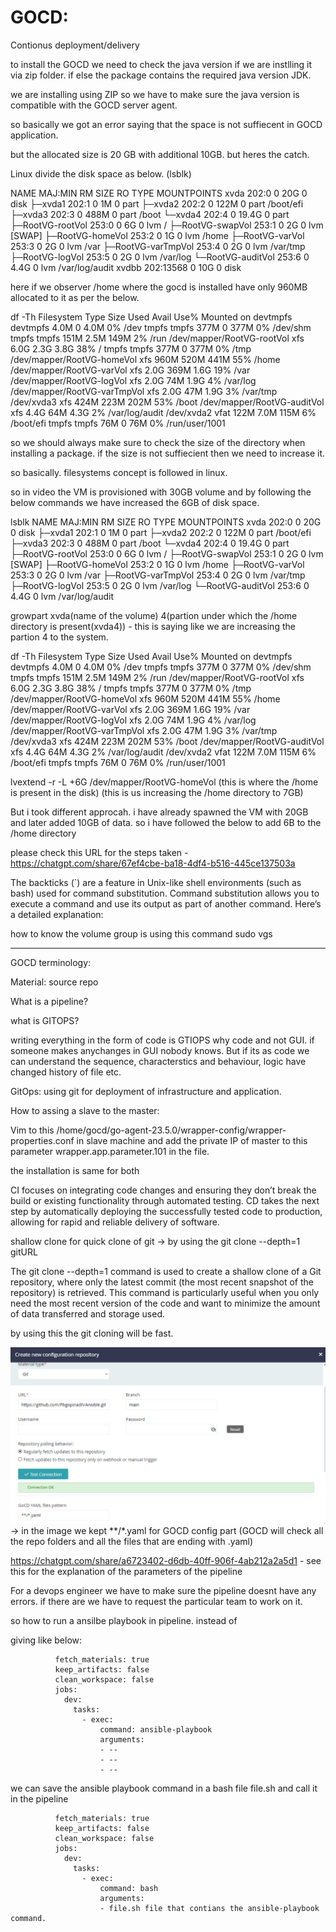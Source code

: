 # GOCD:

Contionus deployment/delivery 

to install the GOCD we need to check the java version if we are instlling it via zip folder. if else the package contains the required java version JDK.

we are installing using ZIP so we have to make sure the java version is compatible with the GOCD server agent.

so basically we got an error saying that the space is not suffiecent in GOCD application. 

but the allocated size is 20 GB with additional 10GB. but heres the catch.

Linux divide the disk space as below. (lsblk)

NAME                 MAJ:MIN   RM  SIZE RO TYPE MOUNTPOINTS
xvda                 202:0      0   20G  0 disk
├─xvda1              202:1      0    1M  0 part
├─xvda2              202:2      0  122M  0 part /boot/efi
├─xvda3              202:3      0  488M  0 part /boot
└─xvda4              202:4      0 19.4G  0 part
  ├─RootVG-rootVol   253:0      0    6G  0 lvm  /
  ├─RootVG-swapVol   253:1      0    2G  0 lvm  [SWAP]
  ├─RootVG-homeVol   253:2      0    1G  0 lvm  /home
  ├─RootVG-varVol    253:3      0    2G  0 lvm  /var
  ├─RootVG-varTmpVol 253:4      0    2G  0 lvm  /var/tmp
  ├─RootVG-logVol    253:5      0    2G  0 lvm  /var/log
  └─RootVG-auditVol  253:6      0  4.4G  0 lvm  /var/log/audit
xvdbb                202:13568  0   10G  0 disk

here if we observer /home where the gocd is installed have only 960MB allocated to it as per the below.

df -Th
Filesystem                   Type      Size  Used Avail Use% Mounted on
devtmpfs                     devtmpfs  4.0M     0  4.0M   0% /dev
tmpfs                        tmpfs     377M     0  377M   0% /dev/shm
tmpfs                        tmpfs     151M  2.5M  149M   2% /run
/dev/mapper/RootVG-rootVol   xfs       6.0G  2.3G  3.8G  38% /
tmpfs                        tmpfs     377M     0  377M   0% /tmp
/dev/mapper/RootVG-homeVol   xfs       960M  520M  441M  55% /home
/dev/mapper/RootVG-varVol    xfs       2.0G  369M  1.6G  19% /var
/dev/mapper/RootVG-logVol    xfs       2.0G   74M  1.9G   4% /var/log
/dev/mapper/RootVG-varTmpVol xfs       2.0G   47M  1.9G   3% /var/tmp
/dev/xvda3                   xfs       424M  223M  202M  53% /boot
/dev/mapper/RootVG-auditVol  xfs       4.4G   64M  4.3G   2% /var/log/audit
/dev/xvda2                   vfat      122M  7.0M  115M   6% /boot/efi
tmpfs                        tmpfs      76M     0   76M   0% /run/user/1001

so we should always make sure to check the size of the directory when installing a package.
if the size is not suffiecient then we need to increase it.

so basically. filesystems concept is followed in linux.

so in video the VM is provisioned with 30GB volume and by following the below commands we have increased the 6GB of disk space.

 lsblk
NAME                 MAJ:MIN RM  SIZE RO TYPE MOUNTPOINTS
xvda                 202:0    0   20G  0 disk
├─xvda1              202:1    0    1M  0 part
├─xvda2              202:2    0  122M  0 part /boot/efi
├─xvda3              202:3    0  488M  0 part /boot
└─xvda4              202:4    0 19.4G  0 part
  ├─RootVG-rootVol   253:0    0    6G  0 lvm  /
  ├─RootVG-swapVol   253:1    0    2G  0 lvm  [SWAP]
  ├─RootVG-homeVol   253:2    0    1G  0 lvm  /home
  ├─RootVG-varVol    253:3    0    2G  0 lvm  /var
  ├─RootVG-varTmpVol 253:4    0    2G  0 lvm  /var/tmp
  ├─RootVG-logVol    253:5    0    2G  0 lvm  /var/log
  └─RootVG-auditVol  253:6    0  4.4G  0 lvm  /var/log/audit

growpart xvda(name of the volume) 4(partion under which the /home directory is present(xvda4)) - this is saying like we are increasing the partion 4 to the system.

df -Th
Filesystem                   Type      Size  Used Avail Use% Mounted on
devtmpfs                     devtmpfs  4.0M     0  4.0M   0% /dev
tmpfs                        tmpfs     377M     0  377M   0% /dev/shm
tmpfs                        tmpfs     151M  2.5M  149M   2% /run
/dev/mapper/RootVG-rootVol   xfs       6.0G  2.3G  3.8G  38% /
tmpfs                        tmpfs     377M     0  377M   0% /tmp
/dev/mapper/RootVG-homeVol   xfs       960M  520M  441M  55% /home
/dev/mapper/RootVG-varVol    xfs       2.0G  369M  1.6G  19% /var
/dev/mapper/RootVG-logVol    xfs       2.0G   74M  1.9G   4% /var/log
/dev/mapper/RootVG-varTmpVol xfs       2.0G   47M  1.9G   3% /var/tmp
/dev/xvda3                   xfs       424M  223M  202M  53% /boot
/dev/mapper/RootVG-auditVol  xfs       4.4G   64M  4.3G   2% /var/log/audit
/dev/xvda2                   vfat      122M  7.0M  115M   6% /boot/efi
tmpfs                        tmpfs      76M     0   76M   0% /run/user/1001

lvextend -r -L +6G /dev/mapper/RootVG-homeVol (this is where the /home is present in the disk) (this is us increasing the /home directory to 7GB)

But i took different approcah. i have already spawned the VM with 20GB and later added 10GB of data. so i have followed the below to add 6B to the /home directory

please check this URL for the steps taken - https://chatgpt.com/share/67ef4cbe-ba18-4df4-b516-445ce137503a

The backticks (`) are a feature in Unix-like shell environments (such as bash) used for command substitution. Command substitution allows you to execute a command and use its output as part of another command. Here’s a detailed explanation:


how to know the volume group is using this command sudo vgs

------------------------------------------------------------------------------------------------------------------------------------------------------------------------------------

GOCD terminology:

Material: source repo

What is a pipeline?


what is GITOPS?

writing everything in the form of code is GTIOPS why code and not GUI. if someone makes anychanges in GUI nobody knows. But if its as code we can understand the sequence, characterstics and behaviour, logic have changed history of file etc.

GitOps: using git for deployment of infrastructure and application.

How to assing a slave to the master:
 
Vim to this /home/gocd/go-agent-23.5.0/wrapper-config/wrapper-properties.conf in slave machine and add the private IP of master to this parameter wrapper.app.parameter.101 in the file.

the installation is same for both

CI focuses on integrating code changes and ensuring they don’t break the build or existing functionality through automated testing.
CD takes the next step by automatically deploying the successfully tested code to production, allowing for rapid and reliable delivery of software.

shallow clone for quick clone of git -> by using the git clone --depth=1 gitURL

The git clone --depth=1 <gitURL> command is used to create a shallow clone of a Git repository, where only the latest commit (the most recent snapshot of the repository) is retrieved. This command is particularly useful when you only need the most recent version of the code and want to minimize the amount of data transferred and storage used.

by using this the git cloning will be fast.

![alt text](image.png) ->  in the image we kept **/*.yaml for GOCD config part (GOCD will check all the repo folders and all the files that are ending with .yaml)

https://chatgpt.com/share/a6723402-d6db-40ff-906f-4ab212a2a5d1 - see this for the explanation of the parameters of the pipeline

For a devops engineer we have to make sure the pipeline doesnt have any errors. if there are we have to request the particular team to work on it.


so how to run a ansilbe playbook in pipeline. instead of 

giving like below:

              fetch_materials: true 
              keep_artifacts: false
              clean_workspace: false
              jobs:
                dev:
                  tasks:
                    - exec:
                        command: ansible-playbook 
                        arguments:
                        - --
                        - --
                        - --

we can save the ansible playbook command in a bash file file.sh and call it in the pipeline

              fetch_materials: true 
              keep_artifacts: false
              clean_workspace: false
              jobs:
                dev:
                  tasks:
                    - exec:
                        command: bash 
                        arguments:
                        - file.sh file that contians the ansible-playbook command.


